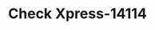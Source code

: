 ---
f_zip-code: 38801
f_state-code: MS
title: Check Xpress-14114
f_phone: 662-840-6066
f_city-only: Tupelo
f_address: 2008 West Main Street Tupelo
f_location-unique-id: '14114'
slug: check-xpress-14114
updated-on: '2024-05-30T13:46:58.046Z'
created-on: '2024-05-30T13:36:59.803Z'
published-on: '2024-05-30T13:54:32.469Z'
f_city-state: cms/city/tupelo-ms.md
f_company: cms/company/check-xpress.md
f_state: cms/state/mississippi.md
layout: '[payday-loan].html'
tags: payday-loan
---